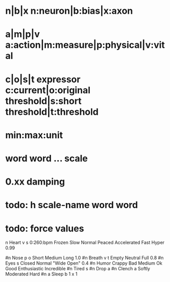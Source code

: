 # n|b|x		n:neuron|b:bias|x:axon
# a|m|p|v	a:action|m:measure|p:physical|v:vital
# c|o|s|t	expressor c:current|o:original threshold|s:short threshold|t:threshold
# min:max:unit
# word word ... scale
# 0.xx damping
# todo: h scale-name word word
# todo: force values

n Heart v s 0:260:bpm Frozen Slow Normal Peaced Accelerated Fast Hyper 0.99

#n Nose p o Short Medium Long 1.0
#n Breath v t Empty Neutral Full 0.8
#n Eyes s Closed Normal "Wide Open" 0.4
#n Humor Crappy Bad Medium Ok Good Enthusiastic Incredible
#n Tired s
#n Drop a
#n Clench a Softly Moderated Hard
#n a Sleep
b 1
x 1
